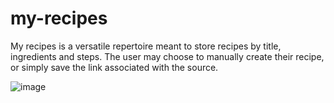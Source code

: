 # my-recipes

My recipes is a versatile repertoire meant to store recipes by title, ingredients and steps. The user may choose to manually create their recipe, or simply save the link associated with the source. 


 ![image](https://user-images.githubusercontent.com/56971054/148628677-75ec520c-e293-40e8-ac2b-ab8cd85a3d3d.png)

